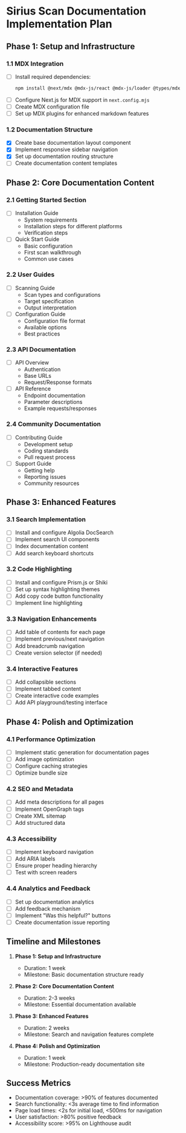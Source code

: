 # Sirius Scan Documentation Implementation Plan

## Phase 1: Setup and Infrastructure

### 1.1 MDX Integration
- [ ] Install required dependencies:
  ```bash
  npm install @next/mdx @mdx-js/react @mdx-js/loader @types/mdx
  ```
- [ ] Configure Next.js for MDX support in `next.config.mjs`
- [ ] Create MDX configuration file
- [ ] Set up MDX plugins for enhanced markdown features

### 1.2 Documentation Structure
- [x] Create base documentation layout component
- [x] Implement responsive sidebar navigation
- [x] Set up documentation routing structure
- [ ] Create documentation content templates

## Phase 2: Core Documentation Content

### 2.1 Getting Started Section
- [ ] Installation Guide
  - System requirements
  - Installation steps for different platforms
  - Verification steps
- [ ] Quick Start Guide
  - Basic configuration
  - First scan walkthrough
  - Common use cases

### 2.2 User Guides
- [ ] Scanning Guide
  - Scan types and configurations
  - Target specification
  - Output interpretation
- [ ] Configuration Guide
  - Configuration file format
  - Available options
  - Best practices

### 2.3 API Documentation
- [ ] API Overview
  - Authentication
  - Base URLs
  - Request/Response formats
- [ ] API Reference
  - Endpoint documentation
  - Parameter descriptions
  - Example requests/responses

### 2.4 Community Documentation
- [ ] Contributing Guide
  - Development setup
  - Coding standards
  - Pull request process
- [ ] Support Guide
  - Getting help
  - Reporting issues
  - Community resources

## Phase 3: Enhanced Features

### 3.1 Search Implementation
- [ ] Install and configure Algolia DocSearch
- [ ] Implement search UI components
- [ ] Index documentation content
- [ ] Add search keyboard shortcuts

### 3.2 Code Highlighting
- [ ] Install and configure Prism.js or Shiki
- [ ] Set up syntax highlighting themes
- [ ] Add copy code button functionality
- [ ] Implement line highlighting

### 3.3 Navigation Enhancements
- [ ] Add table of contents for each page
- [ ] Implement previous/next navigation
- [ ] Add breadcrumb navigation
- [ ] Create version selector (if needed)

### 3.4 Interactive Features
- [ ] Add collapsible sections
- [ ] Implement tabbed content
- [ ] Create interactive code examples
- [ ] Add API playground/testing interface

## Phase 4: Polish and Optimization

### 4.1 Performance Optimization
- [ ] Implement static generation for documentation pages
- [ ] Add image optimization
- [ ] Configure caching strategies
- [ ] Optimize bundle size

### 4.2 SEO and Metadata
- [ ] Add meta descriptions for all pages
- [ ] Implement OpenGraph tags
- [ ] Create XML sitemap
- [ ] Add structured data

### 4.3 Accessibility
- [ ] Implement keyboard navigation
- [ ] Add ARIA labels
- [ ] Ensure proper heading hierarchy
- [ ] Test with screen readers

### 4.4 Analytics and Feedback
- [ ] Set up documentation analytics
- [ ] Add feedback mechanism
- [ ] Implement "Was this helpful?" buttons
- [ ] Create documentation issue reporting

## Timeline and Milestones

1. **Phase 1: Setup and Infrastructure**
   - Duration: 1 week
   - Milestone: Basic documentation structure ready

2. **Phase 2: Core Documentation Content**
   - Duration: 2-3 weeks
   - Milestone: Essential documentation available

3. **Phase 3: Enhanced Features**
   - Duration: 2 weeks
   - Milestone: Search and navigation features complete

4. **Phase 4: Polish and Optimization**
   - Duration: 1 week
   - Milestone: Production-ready documentation site

## Success Metrics

- Documentation coverage: >90% of features documented
- Search functionality: <3s average time to find information
- Page load times: <2s for initial load, <500ms for navigation
- User satisfaction: >80% positive feedback
- Accessibility score: >95% on Lighthouse audit